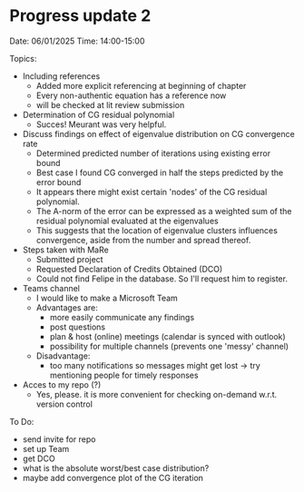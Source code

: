 # Progress update 2
Date: 06/01/2025
Time: 14:00-15:00

Topics:
- Including references
	- Added more explicit referencing at beginning of chapter
	- Every non-authentic equation has a reference now
	- will be checked at lit review submission
- Determination of CG residual polynomial
	- Succes! Meurant was very helpful.
- Discuss findings on effect of eigenvalue distribution on CG convergence rate
	- Determined predicted number of iterations using existing error bound
	- Best case I found CG converged in half the steps predicted by the error bound
	- It appears there might exist certain 'nodes' of the CG residual polynomial. 
	- The A-norm of the error can be expressed as a weighted sum of the residual polynomial evaluated at the eigenvalues
	- This suggests that the location of eigenvalue clusters influences convergence, aside from the number and spread thereof.
- Steps taken with MaRe 
	- Submitted project 
	- Requested Declaration of Credits Obtained (DCO)
	- Could not find Felipe in the database. So I'll request him to register.
- Teams channel
	- I would like to make a Microsoft Team
	- Advantages are:
		- more easily communicate any findings
		- post questions
		- plan & host (online) meetings (calendar is synced with outlook)
		- possibility for multiple channels (prevents one 'messy' channel)
	- Disadvantage:
		- too many notifications so messages might get lost -> try mentioning people for timely responses
- Acces to my repo (?)
	- Yes, please. it is more convenient for checking on-demand w.r.t. version control 

To Do:
- send invite for repo 
- set up Team
- get DCO
- what is the absolute worst/best case distribution?
- maybe add convergence plot of the CG iteration

